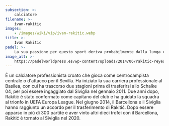```yaml
---
subsection: >-
    calciatore
filename: >-
    ivan-rakitic
images:
    - /images/wiki/vip/ivan-rakitic.webp
title: >-
    Ivan Rakitic
padel: >-
    La sua passione per questo sport deriva probabilmente dalla lunga carriera trascorsa nella massima competizione calcistica spagnola, è facilmente ipotizzabile come abbia giocato spesso con i suoi ex compagni del Barcellona.
image_alt: >-
    https://padelworldpress.es/wp-content/uploads/2014/06/rakitic-reyes.jpg
---
```

È un calciatore professionista croato che gioca come centrocampista centrale o d'attacco per il Sevilla. Ha iniziato la sua carriera professionale al Basilea, con cui ha trascorso due stagioni prima di trasferirsi allo Schalke 04, per poi essere ingaggiato dal Siviglia nel gennaio 2011. Due anni dopo, Rakitić è stato confermato come capitano del club e ha guidato la squadra al trionfo in UEFA Europa League. Nel giugno 2014, il Barcellona e il Siviglia hanno raggiunto un accordo per il trasferimento di Rakitić. Dopo essere apparso in più di 300 partite e aver vinto altri dieci trofei con il Barcellona, Rakitić è tornato al Siviglia nel 2020.